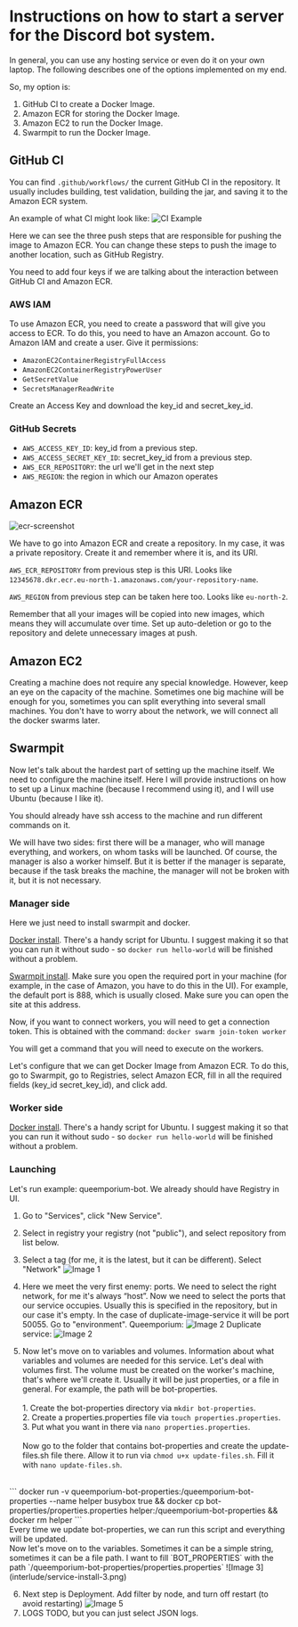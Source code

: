 # Instructions on how to start a server for the Discord bot system.

In general, you can use any hosting service or even do it on your own laptop. The following describes one of the options implemented on my end.

So, my option is:

1. GitHub CI to create a Docker Image.
2. Amazon ECR for storing the Docker Image.
3. Amazon EC2 to run the Docker Image.
4. Swarmpit to run the Docker Image.

## GitHub CI

You can find `.github/workflows/` the current GitHub CI in the repository. It usually includes building, test validation, building the jar, and saving it to the Amazon ECR system.

An example of what CI might look like:
![CI Example](interlude/ci-view.png)

Here we can see the three push steps that are responsible for pushing the image to Amazon ECR. You can change these steps to push the image to another location, such as GitHub Registry.

You need to add four keys if we are talking about the interaction between GitHub CI and Amazon ECR.

### AWS IAM

To use Amazon ECR, you need to create a password that will give you access to ECR. To do this, you need to have an Amazon account. Go to Amazon IAM and create a user. Give it permissions:

- `AmazonEC2ContainerRegistryFullAccess`
- `AmazonEC2ContainerRegistryPowerUser`
- `GetSecretValue`
- `SecretsManagerReadWrite`

Create an Access Key and download the key_id and secret_key_id.

### GitHub Secrets

- `AWS_ACCESS_KEY_ID`: key_id from a previous step.
- `AWS_ACCESS_SECRET_KEY_ID`: secret_key_id from a previous step.
- `AWS_ECR_REPOSITORY`: the url we'll get in the next step
- `AWS_REGION`: the region in which our Amazon operates

## Amazon ECR

![ecr-screenshot](interlude/ecr-screenshot.png)

We have to go into Amazon ECR and create a repository. In my case, it was a private repository. Create it and remember where it is, and its URI.

`AWS_ECR_REPOSITORY` from previous step is this URI. Looks like `12345678.dkr.ecr.eu-north-1.amazonaws.com/your-repository-name`. 

`AWS_REGION` from previous step can be taken here too. Looks like `eu-north-2`.

Remember that all your images will be copied into new images, which means they will accumulate over time. Set up auto-deletion or go to the repository and delete unnecessary images at push.

## Amazon EC2

Creating a machine does not require any special knowledge. However, keep an eye on the capacity of the machine. Sometimes one big machine will be enough for you, sometimes you can split everything into several small machines. You don't have to worry about the network, we will connect all the docker swarms later.

## Swarmpit

Now let's talk about the hardest part of setting up the machine itself. We need to configure the machine itself. Here I will provide instructions on how to set up a Linux machine (because I recommend using it), and I will use Ubuntu (because I like it).

You should already have ssh access to the machine and run different commands on it.

We will have two sides: first there will be a manager, who will manage everything, and workers, on whom tasks will be launched. Of course, the manager is also a worker himself. But it is better if the manager is separate, because if the task breaks the machine, the manager will not be broken with it, but it is not necessary.

### Manager side

Here we just need to install swarmpit and docker.

[Docker install](https://docs.docker.com/engine/install/). There's a handy script for Ubuntu. I suggest making it so that you can run it without sudo - so `docker run hello-world` will be finished without a problem.

[Swarmpit install](https://github.com/swarmpit/swarmpit). Make sure you open the required port in your machine (for example, in the case of Amazon, you have to do this in the UI). For example, the default port is 888, which is usually closed. Make sure you can open the site at this address.

Now, if you want to connect workers, you will need to get a connection token. This is obtained with the command:
`docker swarm join-token worker`

You will get a command that you will need to execute on the workers.

Let's configure that we can get Docker Image from Amazon ECR. To do this, go to Swarmpit, go to Registries, select Amazon ECR, fill in all the required fields (key_id secret_key_id), and click add.

### Worker side

[Docker install](https://docs.docker.com/engine/install/). There's a handy script for Ubuntu. I suggest making it so that you can run it without sudo - so `docker run hello-world` will be finished without a problem.

### Launching

Let's run example: queemporium-bot. We already should have Registry in UI.

1. Go to "Services", click "New Service".
2. Select in registry your registry (not "public"), and select repository from list below.
3. Select a tag (for me, it is the latest, but it can be different). Select "Network"
![Image 1](interlude/service-install-1.png)
4. Here we meet the very first enemy: ports. We need to select the right network, for me it's always “host”. Now we need to select the ports that our service occupies. Usually this is specified in the repository, but in our case it's empty. In the case of duplicate-image-service it will be port 50055. Go to "environment".
Queemporium:
![Image 2](interlude/service-install-2.1.png)
Duplicate service:
![Image 2](interlude/service-install-2.2.png)

5. Now let's move on to variables and volumes. Information about what variables and volumes are needed for this service. Let's deal with volumes first. The volume must be created on the worker's machine, that's where we'll create it. Usually it will be just properties, or a file in general. For example, the path will be bot-properties.
<br><br>1. Create the bot-properties directory via `mkdir bot-properties`.
<br>2. Create a properties.properties file via `touch properties.properties`.
<br>3. Put what you want in there via `nano properties.properties`.
<br><br>Now go to the folder that contains bot-properties and create the update-files.sh file there. Allow it to run via `chmod u+x update-files.sh`. Fill it with `nano update-files.sh`.
<br>
```
docker run -v queemporium-bot-properties:/queemporium-bot-properties --name helper busybox true &&
docker cp bot-properties/properties.properties helper:/queemporium-bot-properties &&
docker rm helper
```
<br>Every time we update bot-properties, we can run this script and everything will be updated.
<br>Now let's move on to the variables. Sometimes it can be a simple string, sometimes it can be a file path. I want to fill `BOT_PROPERTIES` with the path `/queemporium-bot-properties/properties.properties`
![Image 3](interlude/service-install-3.png)

6. Next step is Deployment. Add filter by node, and turn off restart (to avoid restarting)
![Image 5](interlude/service-install-5.png)
7. LOGS TODO, but you can just select JSON logs.